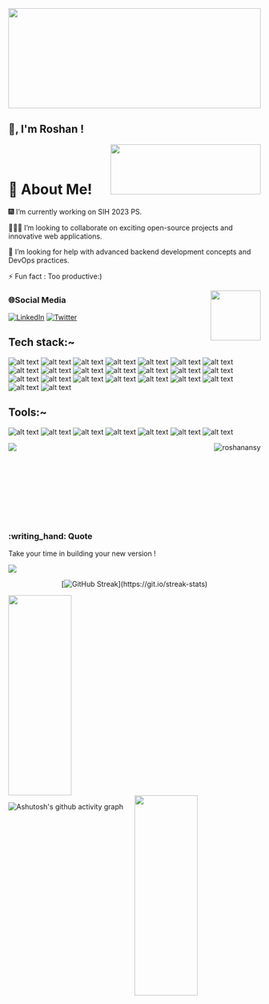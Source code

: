 

<image src="https://media.giphy.com/media/xT8qBsOjMOcdeGJIU8/giphy.gif" height="200" width="100%"/>
 

<!-- <h3 align="center">I am software Developer Engineer from India</h3> -->

<br/>


<div style="flex flex-col" > 

 ## :wave:, I'm Roshan ! 
<image align="right" width="300" height="100" src="https://media.giphy.com/media/3osxY9kuM2NGUfvThe/giphy.gif"/>
</div>
<br/>

<br/>

# :dizzy: About Me! 
:fireworks: I’m currently working  on SIH 2023 PS.

:people_holding_hands:  I’m looking to collaborate on exciting open-source projects and innovative web applications.  

:handshake: I’m looking for help with advanced backend development concepts and DevOps practices.

⚡ Fun fact : Too productive:)

<image align="right" width=100 height=100 src="https://user-images.githubusercontent.com/91673102/228229372-0006d3e5-b578-4ac9-a074-99008c31943e.png"/>


### 🌐Social Media
 [![LinkedIn](https://img.shields.io/badge/LinkedIn-%230077B5.svg?logo=linkedin&logoColor=white)](https://www.linkedin.com/in/roshan-kr-11070b1a3/)
[![Twitter](https://img.shields.io/badge/Twitter-%231DA1F2.svg?logo=Twitter&logoColor=white)](https://twitter.com/RoshanAnsy)
  

## Tech stack:~

![alt text](https://img.shields.io/badge/C-F09820?style=for-the-badge&logo=c)
![alt text](https://img.shields.io/badge/C++-F09820?style=for-the-badge&logo=cplusplus)
![alt text](https://img.shields.io/badge/HTML-F09820?style=for-the-badge&logo=html5)
![alt text](https://img.shields.io/badge/Css-F09820?style=for-the-badge&logo=css3)
![alt text](https://img.shields.io/badge/Js-F09820?style=for-the-badge&logo=javascript)
![alt text](https://img.shields.io/badge/Tailwind-F09820?style=for-the-badge&logo=tailwindcss)
![alt text](https://img.shields.io/badge/React-F09820?style=for-the-badge&logo=react)
![alt text](https://img.shields.io/badge/ReactRouter-F09820?style=for-the-badge&logo=reactrouter)
![alt text](https://img.shields.io/badge/Redux-F09820?style=for-the-badge&logo=redux)
![alt text](https://img.shields.io/badge/Expressjs-F09820?style=for-the-badge&logo=express)
![alt text](https://img.shields.io/badge/kotlin-F09820?style=for-the-badge&logo=kotlin)
![alt text](https://img.shields.io/badge/java-F09820?style=for-the-badge&logo=java)
![alt text](https://img.shields.io/badge/MongoDB-F09820?style=for-the-badge&logo=mongodb)
![alt text](https://img.shields.io/badge/SQLite-F09820?style=for-the-badge&logo=sqlite)
![alt text](https://img.shields.io/badge/MySQL-F09820?style=for-the-badge&logo=mysql)
![alt text](https://img.shields.io/badge/Postman-F09820?style=for-the-badge&logo=postman)
![alt text](https://img.shields.io/badge/npm-F09820?style=for-the-badge&logo=npm)
![alt text](https://img.shields.io/badge/canva-F09820?style=for-the-badge&logo=canva)
![alt text](https://img.shields.io/badge/Netlify-F09820?style=for-the-badge&logo=netlify)
![alt text](https://img.shields.io/badge/xml-F09820?style=for-the-badge&logo=xml)
![alt text](https://img.shields.io/badge/GitHubPages-F09820?style=for-the-badge&logo=githubpages)
![alt text](https://img.shields.io/badge/nodeJs-F09820?style=for-the-badge&logo=nodedotjs)
![alt text](https://img.shields.io/badge/Nodemon-F09820?style=for-the-badge&logo=nodemon)

## Tools:~

![alt text](https://img.shields.io/badge/Git-05A081?style=for-the-badge&logo=git)
![alt text](https://img.shields.io/badge/GitHub-05A081?style=for-the-badge&logo=github)
![alt text](https://img.shields.io/badge/GitLab-05A081?style=for-the-badge&logo=gitlab)
![alt text](https://img.shields.io/badge/VsCode-05A081?style=for-the-badge&logo=visualstudiocode)
![alt text](https://img.shields.io/badge/AndroidStudio-05A081?style=for-the-badge&logo=androidstudio)
![alt text](https://img.shields.io/badge/IntellijIDEA-05A081?style=for-the-badge&logo=intellijidea)
![alt text](https://img.shields.io/badge/SublimeText-05A081?style=for-the-badge&logo=sublimetext)

<div align="center" > 
 <div>
<img flex=row width=auto align="left" src="https://github-readme-stats.vercel.app/api?username=RoshanAnsy&show_icons=true&theme=transparent&count_private=true" />
<img flex=row width=auto align="right"  src="https://github-readme-stats.vercel.app/api/top-langs?username=roshanansy&show_icons=true&theme=transparent&layout=compact&count_private=true" alt="roshanansy" />


</div>

  

<br/>
 <br/>
 <br/>
 <br/>
 <br/>
 <br/>
 <br/>
 <br/>
 <br/>
   <div align="left">
    <h3 align="lef" >:writing_hand: Quote </h3>
  
 Take your time in building your new version ! 
   
  <p align="center" > 
  
  [![](https://visitcount.itsvg.in/api?id=RoshanAnsy&label=Profile%20Views&color=1&icon=5&pretty=false&count_private=true)](https://visitcount.itsvg.in)
  
  </p>
  </div>
</div>
<div width="full" align="center" >
   
   [![GitHub Streak](http://github-readme-streak-stats.herokuapp.com?user=RoshanAnsy&theme=transparent&layout=compact&count_private=true")](https://git.io/streak-stats)
  </div>
  <div width="100%" gap="20">
   <image aligh="left" width="50%" height="400" src="https://media.giphy.com/media/l3vR0ALUsWEqa6Cly/giphy.gif"/>
   <image align="right" width="50%" height="400" src="https://media.giphy.com/media/hvEdKpliYKcY0s4Pak/giphy.gif" />
  </div>


![Ashutosh's github activity graph](https://github-readme-activity-graph.vercel.app/graph?username=RoshanAnsy&bg_color=ffcfe9&color=9e4c98&line=9e4c98&point=403d3d&area=true&hide_border=true)

 



